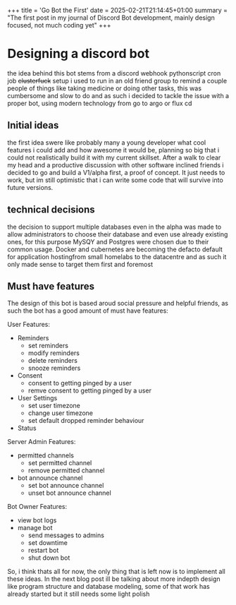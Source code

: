 +++
title = 'Go Bot the First'
date = 2025-02-21T21:14:45+01:00
summary = "The first post in my journal of Discord Bot development, mainly design focused, not much coding yet"
+++

# Designing a discord bot
the idea behind this bot stems from a discord webhook pythonscript cron job ~~clusterfuck~~ setup i used to run in an old friend group to remind a couple people of things like taking medicine or doing other tasks, this was cumbersome and slow to do and as such i decided to tackle the issue with a proper bot, using modern technology from go to argo or flux cd

## Initial ideas 
the first idea swere like probably many a young developer what cool features i could add and how awesome it would be, planning so big that i could not realistically build it with my current skillset. After a walk to clear my head and a productive discussion with other software inclined friends i decided to go and build a V1/alpha first, a proof of concept. It just needs to work, but im still optimistic that i can write some code that will survive into future versions.

## technical decisions
the decision to support multiple databases even in the alpha was made to allow administrators to choose their database and even use already existing ones, for this purpose MySQY and Postgres were chosen due to their common usage. Docker and cubernetes are becoming the defacto default for application hostingfrom small homelabs to the datacentre and as such it only made sense to target them first and foremost

## Must have features 

The design of this bot is based aroud social pressure and helpful friends, as such the bot has a good amount of must have features:

User Features:
- Reminders
    - set reminders
    - modify reminders
    - delete reminders
    - snooze reminders
- Consent
    - consent to getting pinged by a user
    - remve consent to getting pinged by a user
- User Settings
    - set user timezone
    - change user timezone
    - set default dropped reminder behaviour
- Status

Server Admin Features:
- permitted channels
    - set permitted channel
    - remove permitted channel
- bot announce channel
    - set bot announce channel
    - unset bot announce channel

Bot Owner Features: 
- view bot logs
- manage bot
    - send messages to admins
    - set downtime 
    - restart bot
    - shut down bot

So, i think thats all for now, the only thing that is left now is to implement all these ideas.
In the next blog post ill be talking about more indepth design like program structure and database modeling, some of that work has already started but it still needs some light polish
